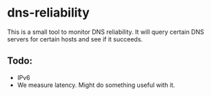 # dns-reliability

This is a small tool to monitor DNS reliability. It will query certain DNS servers for certain hosts and see if it succeeds. 


## Todo:
 - IPv6
 - We measure latency. Might do something useful with it.
